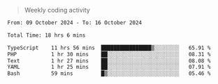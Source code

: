 > Weekly coding activity
<!--START_SECTION:waka-->

```txt
From: 09 October 2024 - To: 16 October 2024

Total Time: 18 hrs 6 mins

TypeScript    11 hrs 56 mins  ████████████████▒░░░░░░░░   65.91 %
PHP           1 hr 30 mins    ██░░░░░░░░░░░░░░░░░░░░░░░   08.31 %
Text          1 hr 27 mins    ██░░░░░░░░░░░░░░░░░░░░░░░   08.08 %
YAML          1 hr 25 mins    ██░░░░░░░░░░░░░░░░░░░░░░░   07.91 %
Bash          59 mins         █▒░░░░░░░░░░░░░░░░░░░░░░░   05.46 %
```

<!--END_SECTION:waka-->
